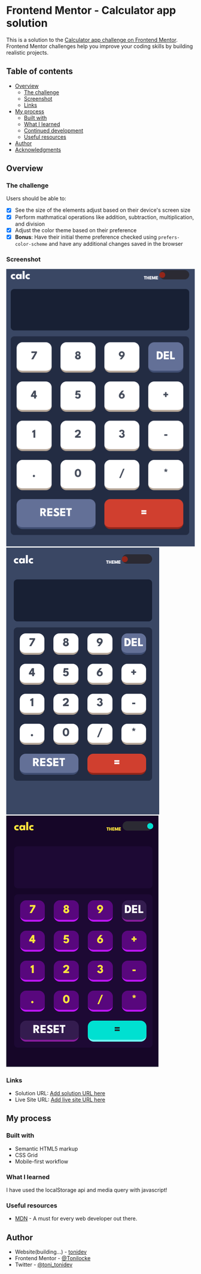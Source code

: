 # Frontend Mentor - Calculator app solution

This is a solution to the [Calculator app challenge on Frontend Mentor](https://www.frontendmentor.io/challenges/calculator-app-9lteq5N29). Frontend Mentor challenges help you improve your coding skills by building realistic projects. 

## Table of contents

- [Overview](#overview)
  - [The challenge](#the-challenge)
  - [Screenshot](#screenshot)
  - [Links](#links)
- [My process](#my-process)
  - [Built with](#built-with)
  - [What I learned](#what-i-learned)
  - [Continued development](#continued-development)
  - [Useful resources](#useful-resources)
- [Author](#author)
- [Acknowledgments](#acknowledgments)


## Overview

### The challenge

Users should be able to:

- [x] See the size of the elements adjust based on their device's screen size
- [x] Perform mathmatical operations like addition, subtraction, multiplication, and division
- [x] Adjust the color theme based on their preference
- [x] **Bonus**: Have their initial theme preference checked using `prefers-color-scheme` and have any additional changes saved in the browser

### Screenshot

![Screnshoot Desktop](./ScreenshotDesktop.png)
![Screnshoot Desktop](./ScreenshotMobile.png)
![Screnshoot Desktop](./ScreenshotMobileTheme3.png)

### Links

- Solution URL: [Add solution URL here](https://your-solution-url.com)
- Live Site URL: [Add live site URL here](https://your-live-site-url.com)

## My process

### Built with

- Semantic HTML5 markup
- CSS Grid
- Mobile-first workflow


### What I learned
I have used the localStorage api and media query with javascript!


### Useful resources

- [MDN](https://developer.mozilla.org/en-US/) - A must for every web developer out there.


## Author

- Website(building...) - [tonidev](building...)
- Frontend Mentor - [@Tonilocke](https://www.frontendmentor.io/profile/Tonilocke)
- Twitter - [@toni_tonidev](https://x.com/toni_tonidev)
